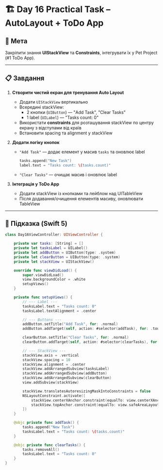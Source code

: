 # 🏗️ Day 16 Practical Task – AutoLayout + ToDo App

## 🎯 Мета
Закріпити знання **UIStackView** та **Constraints**, інтегрувати їх у Pet Project (#1 ToDo App).  

---

## 📋 Завдання

1. **Створити чистий екран для тренування Auto Layout**
   - Додати `UIStackView` вертикально
   - Всередині stackView:
     - 2 кнопки (`UIButton`) — "Add Task", "Clear Tasks"
     - 1 label (`UILabel`) — "Tasks count: 0"
   - Використати **constraints** для розташування stackView по центру екрану з відступами від країв
   - Встановити spacing та alignment у stackView

2. **Додати логіку кнопок**
   - `"Add Task"` — додає елемент у масив `tasks` та оновлює label  
     ```swift
     tasks.append("New Task")
     label.text = "Tasks count: \(tasks.count)"
     ```
   - `"Clear Tasks"` — очищає масив і оновлює label

3. **Інтеграція у ToDo App**
   - Додати stackView із кнопками та лейблом над UITableView
   - Після додавання/очищення елементів масиву, оновлювати TableView

---

## 🔧 Підказка (Swift 5)

```swift
class Day16ViewController: UIViewController {

    private var tasks: [String] = []
    private let tasksLabel = UILabel()
    private let addButton = UIButton(type: .system)
    private let clearButton = UIButton(type: .system)
    private let stackView = UIStackView()

    override func viewDidLoad() {
        super.viewDidLoad()
        view.backgroundColor = .white
        setupViews()
    }

    private func setupViews() {
        // --- Label ---
        tasksLabel.text = "Tasks count: 0"
        tasksLabel.textAlignment = .center

        // --- Buttons ---
        addButton.setTitle("Add Task", for: .normal)
        addButton.addTarget(self, action: #selector(addTask), for: .touchUpInside)

        clearButton.setTitle("Clear Tasks", for: .normal)
        clearButton.addTarget(self, action: #selector(clearTasks), for: .touchUpInside)

        // --- StackView ---
        stackView.axis = .vertical
        stackView.spacing = 10
        stackView.alignment = .center
        stackView.addArrangedSubview(tasksLabel)
        stackView.addArrangedSubview(addButton)
        stackView.addArrangedSubview(clearButton)
        view.addSubview(stackView)

        stackView.translatesAutoresizingMaskIntoConstraints = false
        NSLayoutConstraint.activate([
            stackView.centerXAnchor.constraint(equalTo: view.centerXAnchor),
            stackView.topAnchor.constraint(equalTo: view.safeAreaLayoutGuide.topAnchor, constant: 20)
        ])
    }

    @objc private func addTask() {
        tasks.append("New Task")
        tasksLabel.text = "Tasks count: \(tasks.count)"
    }

    @objc private func clearTasks() {
        tasks.removeAll()
        tasksLabel.text = "Tasks count: 0"
    }
}




